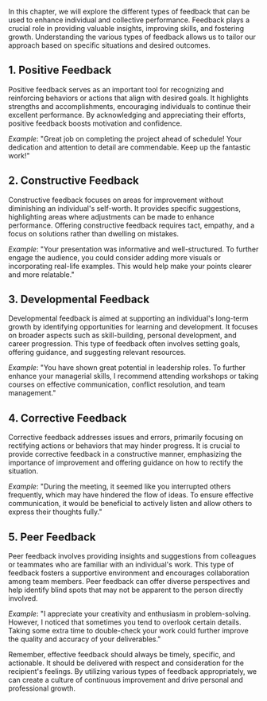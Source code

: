
In this chapter, we will explore the different types of feedback that can be used to enhance individual and collective performance. Feedback plays a crucial role in providing valuable insights, improving skills, and fostering growth. Understanding the various types of feedback allows us to tailor our approach based on specific situations and desired outcomes.

1\. Positive Feedback
--------------------

Positive feedback serves as an important tool for recognizing and reinforcing behaviors or actions that align with desired goals. It highlights strengths and accomplishments, encouraging individuals to continue their excellent performance. By acknowledging and appreciating their efforts, positive feedback boosts motivation and confidence.

*Example*: "Great job on completing the project ahead of schedule! Your dedication and attention to detail are commendable. Keep up the fantastic work!"

2\. Constructive Feedback
------------------------

Constructive feedback focuses on areas for improvement without diminishing an individual's self-worth. It provides specific suggestions, highlighting areas where adjustments can be made to enhance performance. Offering constructive feedback requires tact, empathy, and a focus on solutions rather than dwelling on mistakes.

*Example*: "Your presentation was informative and well-structured. To further engage the audience, you could consider adding more visuals or incorporating real-life examples. This would help make your points clearer and more relatable."

3\. Developmental Feedback
-------------------------

Developmental feedback is aimed at supporting an individual's long-term growth by identifying opportunities for learning and development. It focuses on broader aspects such as skill-building, personal development, and career progression. This type of feedback often involves setting goals, offering guidance, and suggesting relevant resources.

*Example*: "You have shown great potential in leadership roles. To further enhance your managerial skills, I recommend attending workshops or taking courses on effective communication, conflict resolution, and team management."

4\. Corrective Feedback
----------------------

Corrective feedback addresses issues and errors, primarily focusing on rectifying actions or behaviors that may hinder progress. It is crucial to provide corrective feedback in a constructive manner, emphasizing the importance of improvement and offering guidance on how to rectify the situation.

*Example*: "During the meeting, it seemed like you interrupted others frequently, which may have hindered the flow of ideas. To ensure effective communication, it would be beneficial to actively listen and allow others to express their thoughts fully."

5\. Peer Feedback
----------------

Peer feedback involves providing insights and suggestions from colleagues or teammates who are familiar with an individual's work. This type of feedback fosters a supportive environment and encourages collaboration among team members. Peer feedback can offer diverse perspectives and help identify blind spots that may not be apparent to the person directly involved.

*Example*: "I appreciate your creativity and enthusiasm in problem-solving. However, I noticed that sometimes you tend to overlook certain details. Taking some extra time to double-check your work could further improve the quality and accuracy of your deliverables."

Remember, effective feedback should always be timely, specific, and actionable. It should be delivered with respect and consideration for the recipient's feelings. By utilizing various types of feedback appropriately, we can create a culture of continuous improvement and drive personal and professional growth.
